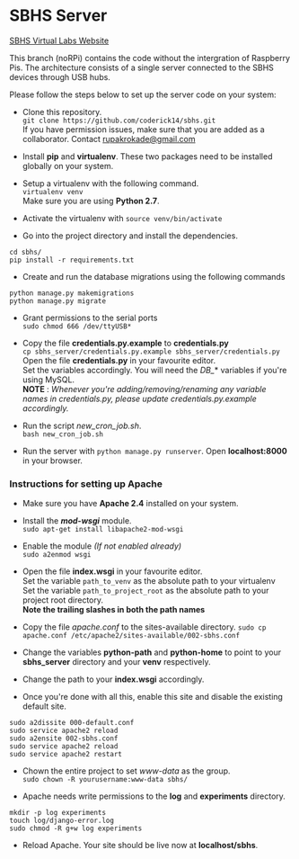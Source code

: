 # SBHS Server
[SBHS Virtual Labs Website](http://vlabs.iitb.ac.in/sbhs/)

 This branch (noRPi) contains the code without the intergration of Raspberry Pis. The architecture consists of a single server connected to the SBHS devices through USB hubs.

 Please follow the steps below to set up the server code on your system:
 
 + Clone this repository.  
 `git clone https://github.com/coderick14/sbhs.git`  
If you have permission issues, make sure that you are added as a collaborator.
Contact rupakrokade@gmail.com

+ Install **pip** and **virtualenv**. These two packages need to be installed globally on your system.
+ Setup a virtualenv with the following command.  
`virtualenv venv`  
Make sure you are using **Python 2.7**.
+ Activate the virtualenv with `source venv/bin/activate`
+ Go into the project directory and install the dependencies.
```
cd sbhs/
pip install -r requirements.txt
```
+ Create and run the database migrations using the following commands  
```
python manage.py makemigrations
python manage.py migrate
```
+ Grant permissions to the serial ports  
`sudo chmod 666 /dev/ttyUSB*`

+ Copy the file **credentials.py.example** to **credentials.py**  
`cp sbhs_server/credentials.py.example sbhs_server/credentials.py`  
Open the file **credentials.py** in your favourite editor.  
Set the variables accordingly. You will need the *DB_** variables if you're using MySQL.  
**NOTE** : *Whenever you're adding/removing/renaming any variable names in credentials.py, please update credentials.py.example accordingly.*

+ Run the script *new_cron_job.sh*.  
`bash new_cron_job.sh`

+ Run the server with `python manage.py runserver`. Open **localhost:8000** in your browser.

### Instructions for setting up Apache
+ Make sure you have **Apache 2.4** installed on your system.

+ Install the ***mod-wsgi*** module.  
`sudo apt-get install libapache2-mod-wsgi`
+ Enable the module *(If not enabled already)*  
`sudo a2enmod wsgi`
+ Open the file **index.wsgi** in your favourite editor.  
Set the variable `path_to_venv` as the absolute path to your virtualenv  
Set the variable `path_to_project_root` as the absolute path to your project root directory.  
**Note the trailing slashes in both the path names**
+ Copy the file *apache.conf* to the sites-available directory. 
`sudo cp apache.conf /etc/apache2/sites-available/002-sbhs.conf`  
+ Change the variables **python-path** and **python-home** to point to your **sbhs_server** directory and your **venv** respectively.
+ Change the path to your **index.wsgi** accordingly.
+ Once you're done with all this, enable this site and disable the existing default site.
```
sudo a2dissite 000-default.conf
sudo service apache2 reload
sudo a2ensite 002-sbhs.conf
sudo service apache2 reload
sudo service apache2 restart
```
+ Chown the entire project to set *www-data* as the group.  
`sudo chown -R yourusername:www-data sbhs/`

+ Apache needs write permissions to the **log** and **experiments** directory.  
```
mkdir -p log experiments
touch log/django-error.log
sudo chmod -R g+w log experiments
```

+ Reload Apache. Your site should be live now at **localhost/sbhs**.